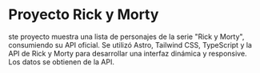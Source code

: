 # Proyecto Rick y Morty 
ste proyecto muestra una lista de personajes de la serie "Rick y Morty", consumiendo su API oficial. Se utilizó Astro, Tailwind CSS, TypeScript y la API de Rick y Morty para desarrollar una interfaz dinámica y responsive. Los datos se obtienen de la API.